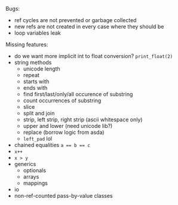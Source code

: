 Bugs:
- ref cycles are not prevented or garbage collected
- new refs are not created in every case where they should be
- loop variables leak

Missing features:
- do we want more implicit int to float conversion? `print_float(2)`
- string methods
    - unicode length
    - repeat
    - starts with
    - ends with
    - find first/last/only/all occurence of substring
    - count occurrences of substring
    - slice
    - split and join
    - strip, left strip, right strip (ascii whitespace only)
    - upper and lower (need unicode lib?)
    - replace (borrow logic from asda)
    - `left_pad` lol
- chained equalities `a == b == c`
- `x++`
- `x > y`
- generics
    - optionals
    - arrays
    - mappings
- io
- non-ref-counted pass-by-value classes

